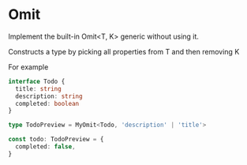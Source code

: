 <!--info-header-start-->
<h1>
  Omit
</h1>
<!--info-header-end-->

Implement the built-in Omit<T, K> generic without using it.

Constructs a type by picking all properties from T and then removing K

For example

```ts
interface Todo {
  title: string
  description: string
  completed: boolean
}

type TodoPreview = MyOmit<Todo, 'description' | 'title'>

const todo: TodoPreview = {
  completed: false,
}
```

